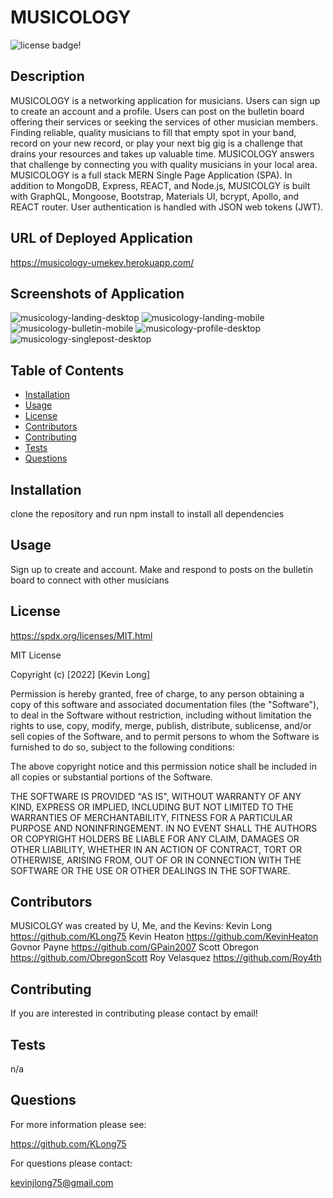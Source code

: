# MUSICOLOGY

![license badge!](https://img.shields.io/badge/license-MIT-blue)

## Description
MUSICOLOGY is a networking application for musicians. Users can sign up to create an account and a profile. Users can post on the bulletin board offering their services or seeking the services of other musician members. Finding reliable, quality musicians to fill that empty spot in your band, record on your new record, or play your next big gig is a challenge that drains your resources and takes up valuable time. MUSICOLOGY answers that challenge by connecting you with quality musicians in your local area. MUSICOLOGY is a full stack MERN Single Page Application (SPA). In addition to MongoDB, Express, REACT, and Node.js, MUSICOLGY is built with GraphQL, Mongoose, Bootstrap, Materials UI, bcrypt, Apollo, and REACT router. User authentication is handled with JSON web tokens (JWT).

## URL of Deployed Application
https://musicology-umekev.herokuapp.com/

## Screenshots of Application
![musicology-landing-desktop](https://user-images.githubusercontent.com/98487770/179273370-38cf94b9-d119-4e1b-9225-aee6b898f39e.png)
![musicology-landing-mobile](https://user-images.githubusercontent.com/98487770/179273438-cc829ccf-961c-4c11-a0d3-452a4390cbd5.png)
![musicology-bulletin-mobile](https://user-images.githubusercontent.com/98487770/179273484-94015dff-27fc-47f5-8f87-3687cbc830b7.png)
![musicology-profile-desktop](https://user-images.githubusercontent.com/98487770/179273524-1dec5ea1-7d32-47ae-ae50-e9992ff248c5.png)
![musicology-singlepost-desktop](https://user-images.githubusercontent.com/98487770/179273537-e77cd4a5-3f78-45f6-9ab2-b3548c145999.png)

## Table of Contents
- [Installation](#installation)
- [Usage](#usage)
- [License](#license)
- [Contributors](#contributors)
- [Contributing](#contributing)
- [Tests](#tests)
- [Questions](#questions)
    
## Installation
clone the repository and run npm install to install all dependencies

## Usage
Sign up to create and account. Make and respond to posts on the bulletin board to connect with other musicians

## License
https://spdx.org/licenses/MIT.html

MIT License

Copyright (c) [2022] [Kevin Long]
    
Permission is hereby granted, free of charge, to any person obtaining a copy
of this software and associated documentation files (the "Software"), to deal
in the Software without restriction, including without limitation the rights
to use, copy, modify, merge, publish, distribute, sublicense, and/or sell
copies of the Software, and to permit persons to whom the Software is
furnished to do so, subject to the following conditions:
    
The above copyright notice and this permission notice shall be included in all
copies or substantial portions of the Software.
    
THE SOFTWARE IS PROVIDED "AS IS", WITHOUT WARRANTY OF ANY KIND, EXPRESS OR
IMPLIED, INCLUDING BUT NOT LIMITED TO THE WARRANTIES OF MERCHANTABILITY,
FITNESS FOR A PARTICULAR PURPOSE AND NONINFRINGEMENT. IN NO EVENT SHALL THE
AUTHORS OR COPYRIGHT HOLDERS BE LIABLE FOR ANY CLAIM, DAMAGES OR OTHER
LIABILITY, WHETHER IN AN ACTION OF CONTRACT, TORT OR OTHERWISE, ARISING FROM,
OUT OF OR IN CONNECTION WITH THE SOFTWARE OR THE USE OR OTHER DEALINGS IN THE
SOFTWARE.

## Contributors
MUSICOLGY was created by U, Me, and the Kevins: 
Kevin Long
https://github.com/KLong75
Kevin Heaton
https://github.com/KevinHeaton
Govnor Payne
https://github.com/GPain2007
Scott Obregon
https://github.com/ObregonScott
Roy Velasquez
https://github.com/Roy4th

## Contributing
If you are interested in contributing please contact by email!

## Tests
n/a

## Questions

For more information please see:

https://github.com/KLong75

For questions please contact:

[kevinjlong75@gmail.com](mailto:kevinjlong75@gmail.com)
